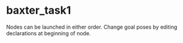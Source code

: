 baxter_task1
============

Nodes can be launched in either order. Change goal poses by editing declarations at beginning of  node.
